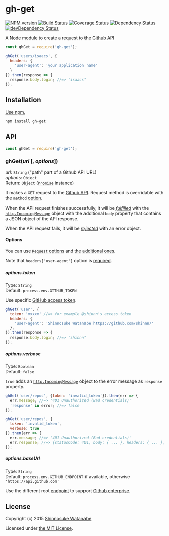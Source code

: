 # gh-get

[![NPM version](https://img.shields.io/npm/v/gh-get.svg)](https://www.npmjs.com/package/gh-get)
[![Build Status](https://travis-ci.org/shinnn/gh-get.svg?branch=master)](https://travis-ci.org/shinnn/gh-get)
[![Coverage Status](https://img.shields.io/coveralls/shinnn/gh-get.svg)](https://coveralls.io/github/shinnn/gh-get?branch=master)
[![Dependency Status](https://david-dm.org/shinnn/gh-get.svg)](https://david-dm.org/shinnn/gh-get)
[![devDependency Status](https://david-dm.org/shinnn/gh-get/dev-status.svg)](https://david-dm.org/shinnn/gh-get#info=devDependencies)

A [Node](https://nodejs.org/) module to create a request to the [Github API](https://developer.github.com/v3/)

```javascript
const ghGet = require('gh-get');

ghGet('users/isaacs', {
  headers: {
    'user-agent': 'your application name'
  }
}).then(response => {
  response.body.login; //=> 'isaacs'
});
```

## Installation

[Use npm.](https://docs.npmjs.com/cli/install)

```
npm install gh-get
```

## API

```javascript
const ghGet = require('gh-get');
```

### ghGet(*url* [, *options*])

*url*: `String` ("path" part of a Github API URL)  
*options*: `Object`  
Return: `Object` ([`Promise`](https://promisesaplus.com/) instance)

It makes a `GET` request to the [Github API](https://developer.github.com/v3/#overview). Request method is overridable with the `method` [option](https://github.com/shinnn/gh-get#options).

When the API request finishes successfully, it will be [*fulfilled*](https://promisesaplus.com/#point-26) with the  [`http.IncomingMessage`](https://nodejs.org/api/http.html#http_http_incomingmessage) object with the additional `body` property that contains a JSON object of the API response.

When the API request fails, it will be [*rejected*](https://promisesaplus.com/#point-30) with an error object.

#### Options

You can use [`Request` options](https://github.com/request/request#requestoptions-callback) and [the](https://github.com/shinnn/gh-get#optionstoken) [additional](https://github.com/shinnn/gh-get#optionsverbose) [ones](https://github.com/shinnn/gh-get#optionsbaseurl).

Note that `headers['user-agent']` option is [required](https://developer.github.com/v3/#user-agent-required).

##### options.token

Type: `String`  
Default: `process.env.GITHUB_TOKEN`

Use specific [GitHub access token](https://github.com/blog/1509-personal-api-tokens).

```javascript
ghGet('user', {
  token: 'xxxxx' //=> for example @shinnn's access token
  headers: {
    'user-agent': 'Shinnosuke Watanabe https://github.com/shinnn/'
  },
}).then(response => {
  response.body.login; //=> 'shinnn'
});
```

##### options.verbose

Type: `Boolean`  
Default: `false`

`true` adds an [`http.IncomingMessage`](https://nodejs.org/api/http.html#http_http_incomingmessage) object to the error message as `response` property.

```javascript
ghGet('user/repos', {token: 'invalid_token'}).then(err => {
  err.message; //=> '401 Unauthorized (Bad credentials)'
  'response' in error; //=> false
});

ghGet('user/repos', {
  token: 'invalid_token',
  verbose: true
}).then(err => {
  err.message; //=> '401 Unauthorized (Bad credentials)'
  err.response; //=> {statusCode: 401, body: { ... }, headers: { ... }, ...}
});
```

##### options.baseUrl

Type: `String`  
Default: `process.env.GITHUB_ENDPOINT` if available, otherwise `'https://api.github.com'`

Use the different root [endpoint](https://developer.github.com/v3/#root-endpoint) to support [Github enterprise](https://enterprise.github.com/).

## License

Copyright (c) 2015 [Shinnosuke Watanabe](https://github.com/shinnn)

Licensed under [the MIT License](./LICENSE).
